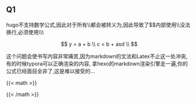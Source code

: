 
## Q1

hugo不支持数学公式,因此对于所有\\\\都会被转义为\,因此导致了$$内部使用\\\\没法换行,必须使用\\\\\\

$$
y = a + b \\
c = b + asd \\
$$

这个问题会使书写内容非常痛苦,因为markdown的文法和Latex不止这一处冲突,有的时候typora可以正确渲染的内容,
拿hexo的markdown渲染引擎走一遍,你的公式已经面目全非了,这是难以接受的...

{{< math >}}

{{< /math >}}
